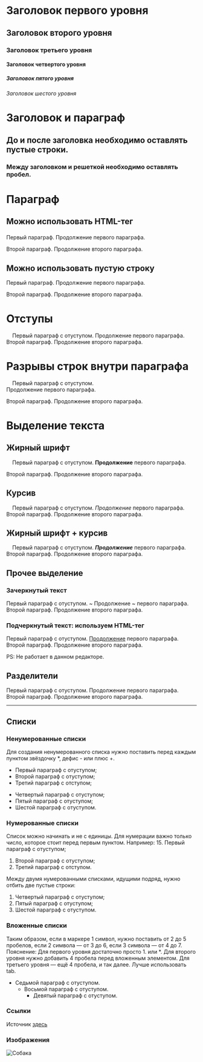 # Заголовок первого уровня
## Заголовок второго уровня
### Заголовок третьего уровня
#### Заголовок четвертого уровня
##### Заголовок пятого уровня
###### Заголовок шестого уровня

# Заголовок и параграф

## До и после заголовка необходимо оставлять пустые строки.

### Между заголовком и решеткой необходимо оставлять пробел. 

# Параграф
## Можно использовать HTML-тег <p></p>
<p>Первый параграф. Продолжение первого параграфа.</p>
<p>Второй параграф. Продолжение второго параграфа.</p>

## Можно использовать пустую строку

Первый параграф. Продолжение первого параграфа.

Второй параграф. Продолжение второго параграфа.

# Отступы 

&nbsp;&nbsp;&nbsp;&nbsp;Первый параграф с отуступом. Продолжение первого параграфа.
Второй параграф. Продолжение второго параграфа.

# Разрывы строк внутри параграфа
<p> &nbsp;&nbsp;&nbsp;&nbsp;Первый параграф с отуступом. </br> Продолжение первого параграфа.</p>
<p>Второй параграф. Продолжение второго параграфа.</p>

# Выделение текста
## Жирный шрифт
&nbsp;&nbsp;&nbsp;&nbsp;Первый параграф с отуступом. **Продолжение** первого параграфа.

Второй параграф. Продолжение второго параграфа.

## Курсив
&nbsp;&nbsp;&nbsp;&nbsp;Первый параграф с отуступом. *Продолжение* первого параграфа.
Второй параграф. Продолжение второго параграфа.

## Жирный шрифт + курсив
&nbsp;&nbsp;&nbsp;&nbsp;Первый параграф с отуступом. ***Продолжение*** первого параграфа.
Второй параграф. Продолжение второго параграфа.

## Прочее выделение

### Зачеркнутый текст

Первый параграф с отуступом. ~ Продолжение ~ первого параграфа.
Второй параграф. Продолжение второго параграфа. 

### Подчеркнутый текст: используем HTML-тег <u></u>

Первый параграф с отуступом. <u>Продолжение</u> первого параграфа.
Второй параграф. Продолжение второго параграфа. 

PS: Не работает в данном редакторе.

## Разделители
Первый параграф с отуступом. Продолжение первого параграфа.
Второй параграф. Продолжение второго параграфа. 
***

## Списки

### Ненумерованные списки

Для создания ненумерованного списка нужно поставить перед каждым пунктом звёздочку *, дефис - или плюс +.
* Первый параграф с отуступом;
* Второй параграф с отуступом;
* Третий параграф с отступом; 
- Четвертый параграф с отуступом;
- Пятый параграф с отуступом;
- Шестой параграф с отуступом.


### Нумерованные списки

Список можно начинать и не с единицы. Для нумерации важно только число, которое стоит перед первым пунктом. Например:
15. Первый параграф с отуступом;
1. Второй параграф с отуступом;
9. Третий параграф с отступом.

Между двумя нумерованными списками, идущими подряд, нужно отбить две пустые строки:

1. Четвертый параграф с отуступом;
1. Пятый параграф с отуступом;
1. Шестой параграф с отуступом.

### Вложенные списки

Таким образом, если в маркере 1 символ, нужно поставить от 2 до 5 пробелов, если 2 символа — от 3 до 6, если 3 символа — от 4 до 7.
Пояснение:
Для первого уровня достаточно просто 1. или *.
Для второго уровня нужно добавить 4 пробела перед вложенным элементом.
Для третьего уровня — ещё 4 пробела, и так далее.
Лучше использовать tab.

* Седьмой параграф с отуступом.
    * Восьмой параграф с отуступом.
        * Девятый параграф с отуступом.

### Ссылки

Источник [здесь](https://skillbox.ru/media/code/yazyk-razmetki-markdown-shpargalka-po-sintaksisu-s-primerami/#stk-1)

### Изображения

![Cобака](https://ru.pinterest.com/pin/16607092371663992/)
       


